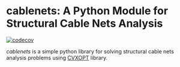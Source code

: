 # cablenets: A Python Module for Structural Cable Nets Analysis

[![codecov](https://codecov.io/gh/jorgepz/cablenets/graph/badge.svg?token=4HE7F6GB1Y)](https://codecov.io/gh/jorgepz/cablenets)

_cablenets_ is a simple python library for solving structural cable nets analysis problems using [CVXOPT](https://cvxopt.org/) library.  